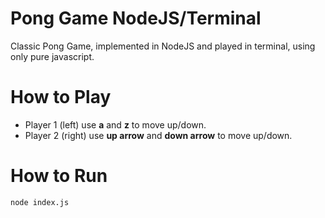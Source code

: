 # Pong Game NodeJS/Terminal
Classic Pong Game, implemented in NodeJS and played in terminal, using only pure javascript.

# How to Play
- Player 1 (left) use **a** and **z** to move up/down.  
- Player 2 (right) use **up arrow** and **down arrow** to move up/down.

# How to Run
```
node index.js
```
